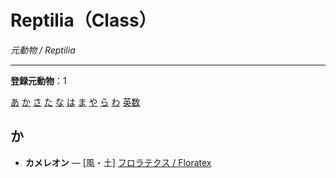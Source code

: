 # Reptilia（Class）

_元動物 / Reptilia_

---

**登録元動物**：1


[あ](#kana-あ) [か](#kana-か) [さ](#kana-さ) [た](#kana-た) [な](#kana-な) [は](#kana-は) [ま](#kana-ま) [や](#kana-や) [ら](#kana-ら) [わ](#kana-わ) [英数](#kana-en)

<a id="kana-か"></a>
## か

- **カメレオン** — [風・土] [フロラテクス / Floratex](/monster/Floratex.md)
